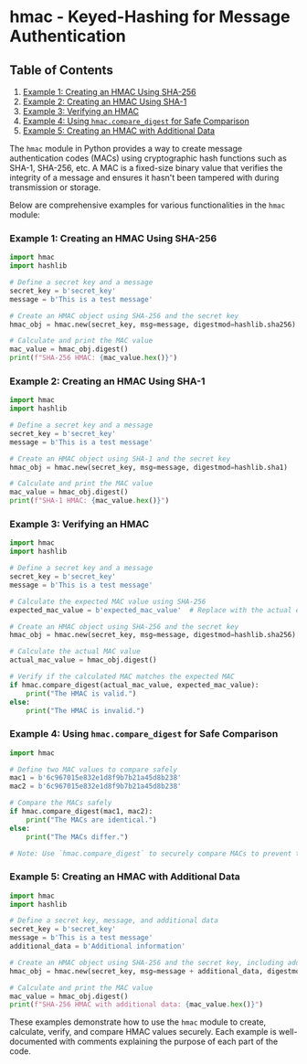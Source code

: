 # hmac - Keyed-Hashing for Message Authentication
## Table of Contents

1. [Example 1: Creating an HMAC Using SHA-256](#example-1-creating-an-hmac-using-sha-256)
2. [Example 2: Creating an HMAC Using SHA-1](#example-2-creating-an-hmac-using-sha-1)
3. [Example 3: Verifying an HMAC](#example-3-verifying-an-hmac)
4. [Example 4: Using `hmac.compare_digest` for Safe Comparison](#example-4-using-hmaccompare_digest-for-safe-comparison)
5. [Example 5: Creating an HMAC with Additional Data](#example-5-creating-an-hmac-with-additional-data)



The `hmac` module in Python provides a way to create message authentication codes (MACs) using cryptographic hash functions such as SHA-1, SHA-256, etc. A MAC is a fixed-size binary value that verifies the integrity of a message and ensures it hasn't been tampered with during transmission or storage.

Below are comprehensive examples for various functionalities in the `hmac` module:

### Example 1: Creating an HMAC Using SHA-256

```python
import hmac
import hashlib

# Define a secret key and a message
secret_key = b'secret_key'
message = b'This is a test message'

# Create an HMAC object using SHA-256 and the secret key
hmac_obj = hmac.new(secret_key, msg=message, digestmod=hashlib.sha256)

# Calculate and print the MAC value
mac_value = hmac_obj.digest()
print(f"SHA-256 HMAC: {mac_value.hex()}")
```

### Example 2: Creating an HMAC Using SHA-1

```python
import hmac
import hashlib

# Define a secret key and a message
secret_key = b'secret_key'
message = b'This is a test message'

# Create an HMAC object using SHA-1 and the secret key
hmac_obj = hmac.new(secret_key, msg=message, digestmod=hashlib.sha1)

# Calculate and print the MAC value
mac_value = hmac_obj.digest()
print(f"SHA-1 HMAC: {mac_value.hex()}")
```

### Example 3: Verifying an HMAC

```python
import hmac
import hashlib

# Define a secret key and a message
secret_key = b'secret_key'
message = b'This is a test message'

# Calculate the expected MAC value using SHA-256
expected_mac_value = b'expected_mac_value'  # Replace with the actual expected MAC value

# Create an HMAC object using SHA-256 and the secret key
hmac_obj = hmac.new(secret_key, msg=message, digestmod=hashlib.sha256)

# Calculate the actual MAC value
actual_mac_value = hmac_obj.digest()

# Verify if the calculated MAC matches the expected MAC
if hmac.compare_digest(actual_mac_value, expected_mac_value):
    print("The HMAC is valid.")
else:
    print("The HMAC is invalid.")
```

### Example 4: Using `hmac.compare_digest` for Safe Comparison

```python
import hmac

# Define two MAC values to compare safely
mac1 = b'6c967015e832e1d8f9b7b21a45d8b238'
mac2 = b'6c967015e832e1d8f9b7b21a45d8b238'

# Compare the MACs safely
if hmac.compare_digest(mac1, mac2):
    print("The MACs are identical.")
else:
    print("The MACs differ.")

# Note: Use `hmac.compare_digest` to securely compare MACs to prevent timing attacks.
```

### Example 5: Creating an HMAC with Additional Data

```python
import hmac
import hashlib

# Define a secret key, message, and additional data
secret_key = b'secret_key'
message = b'This is a test message'
additional_data = b'Additional information'

# Create an HMAC object using SHA-256 and the secret key, including additional data
hmac_obj = hmac.new(secret_key, msg=message + additional_data, digestmod=hashlib.sha256)

# Calculate and print the MAC value
mac_value = hmac_obj.digest()
print(f"SHA-256 HMAC with additional data: {mac_value.hex()}")
```

These examples demonstrate how to use the `hmac` module to create, calculate, verify, and compare HMAC values securely. Each example is well-documented with comments explaining the purpose of each part of the code.
